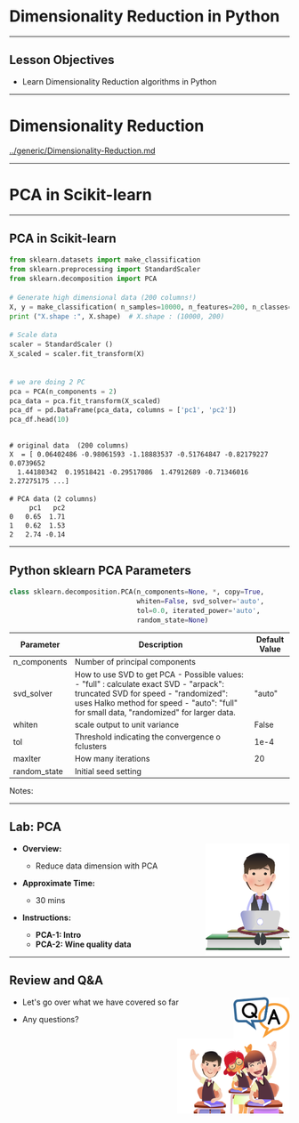 # Dimensionality Reduction in Python

---

## Lesson Objectives

* Learn Dimensionality Reduction algorithms in Python

---

# Dimensionality Reduction

[../generic/Dimensionality-Reduction.md](../generic/Dimensionality-Reduction.md)

---

# PCA in Scikit-learn

---

## PCA in Scikit-learn

```python
from sklearn.datasets import make_classification
from sklearn.preprocessing import StandardScaler
from sklearn.decomposition import PCA

# Generate high dimensional data (200 columns!)
X, y = make_classification( n_samples=10000, n_features=200, n_classes=2, random_state=123)
print ("X.shape :", X.shape)  # X.shape : (10000, 200)

# Scale data
scaler = StandardScaler ()
X_scaled = scaler.fit_transform(X)


# we are doing 2 PC
pca = PCA(n_components = 2)
pca_data = pca.fit_transform(X_scaled)
pca_df = pd.DataFrame(pca_data, columns = ['pc1', 'pc2'])
pca_df.head(10)
```

```text

# original data  (200 columns)
X  = [ 0.06402486 -0.98061593 -1.18883537 -0.51764847 -0.82179227  0.0739652
  1.44180342  0.19518421 -0.29517086  1.47912689 -0.71346016  2.27275175 ...]

# PCA data (2 columns)
     pc1   pc2
0   0.65  1.71
1   0.62  1.53
2   2.74 -0.14
```

---

## Python sklearn PCA Parameters

```python
class sklearn.decomposition.PCA(n_components=None, *, copy=True,
                                whiten=False, svd_solver='auto',
                                tol=0.0, iterated_power='auto',
                                random_state=None)
 ```
<!-- {"left" : 0.85, "top" : 2.57, "height" : 1.82, "width" : 14.43} -->

| Parameter    | Description                                                                                                                                                                                                                   | Default Value |
|--------------|-------------------------------------------------------------------------------------------------------------------------------------------------------------------------------------------------------------------------------|---------------|
| n_components | Number of principal components                                                                                                                                                                                                |               |
| svd_solver   | How to use SVD to get PCA  - Possible values: - "full" : calculate exact SVD - "arpack": truncated SVD for speed  - "randomized": uses Halko method for speed  - "auto": "full" for small data, "randomized" for larger data. | "auto"        |
| whiten       | scale output to unit variance                                                                                                                                                                                                 | False         |
| tol          | Threshold indicating the convergence o fclusters                                                                                                                                                                              | 1e-4          |
| maxIter      | How many iterations                                                                                                                                                                                                           | 20            |
| random_state | Initial seed setting                                                                                                                                                                                                          |               |

<!-- {"left" : 0.78, "top" : 4.84, "height" : 1, "width" : 15.95, "columnwidth" : [3.71, 8.56, 3.68]} -->

Notes:

---

## Lab: PCA

<img src="../../assets/images/icons/individual-labs.png" style="width:30%;float:right;" /><!-- {"left" : 12.65, "top" : 1.89, "height" : 5.83, "width" : 4.37} -->

* **Overview:**
    - Reduce data dimension with PCA

* **Approximate Time:**
    - 30 mins

* **Instructions:**
    - **PCA-1: Intro**
    - **PCA-2: Wine quality data**

---

## Review and Q&A

<img src="../../assets/images/icons/q-and-a-1.png" style="width:20%;float:right;" /><!-- {"left" : 8.56, "top" : 1.21, "height" : 1.15, "width" : 1.55} -->
<img src="../../assets/images/icons/quiz-icon.png" style="width:40%;float:right;clear:both;" /><!-- {"left" : 6.53, "top" : 2.66, "height" : 2.52, "width" : 3.79} -->

* Let's go over what we have covered so far

* Any questions?
